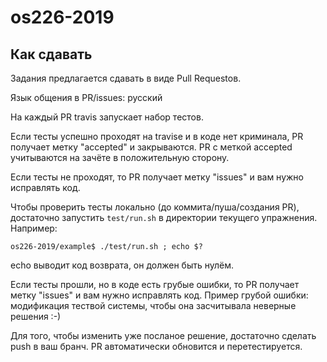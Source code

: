 # os226-2019

## Как сдавать

Задания предлагается сдавать в виде Pull Requestов.

Язык общения в PR/issues: русский

На каждый PR travis запускает набор тестов.

Если тесты успешно проходят на travise и в коде нет криминала, PR получает метку "accepted" и закрываются.
PR с меткой accepted учитываются на зачёте в положительную сторону.

Если тесты не проходят, то PR получает метку "issues" и вам нужно исправлять код.

Чтобы проверить тесты локально (до коммита/пуша/создания PR), достаточно запустить `test/run.sh` в директории текущего упражнения.
Например:
```
os226-2019/example$ ./test/run.sh ; echo $?
```
echo выводит код возврата, он должен быть нулём.

Если тесты прошли, но в коде есть грубые ошибки, то PR получает метку "issues" и вам нужно исправлять код.
Пример грубой ошибки: модификация тествой системы, чтобы она засчитывала неверные решения :-)

Для того, чтобы изменить уже посланое решение, достаточно сделать push в ваш бранч.
PR автоматически обновится и перетестируется.
